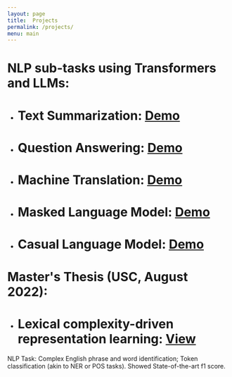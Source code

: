 ```yaml
---
layout: page
title:  Projects
permalink: /projects/
menu: main
---
```



# NLP sub-tasks using Transformers and LLMs: 

- # **Text Summarization**: [Demo](/summarization/)

- # **Question Answering**: [Demo](/qa/)

- # **Machine Translation**: [Demo](/translation/)
	
- # **Masked Language Model**: [Demo](/mlanguagemodel/)

- # **Casual Language Model**: [Demo](/clanguagemodel/)




# Master's Thesis (USC, August 2022):
- # **Lexical complexity-driven representation learning**: [View](https://digitallibrary.usc.edu/Share/0exj4km4sfa4w4irr28102v4d27u51e4)
NLP Task: Complex English phrase and word identification; Token classification (akin to NER or POS tasks). Showed State-of-the-art f1 score. 


<!-- {% highlight text %}
	Fine-tunned a transformer.helo
{% endhighlight %}
 -->

<!---

<script
	type="module"
	src="https://gradio.s3-us-west-2.amazonaws.com/3.44.1/gradio.js"
></script>


<gradio-app src="https://nikhilwani-nikhilwani-machine-translation-en-fr-6b3a170.hf.space"></gradio-app>

-->
